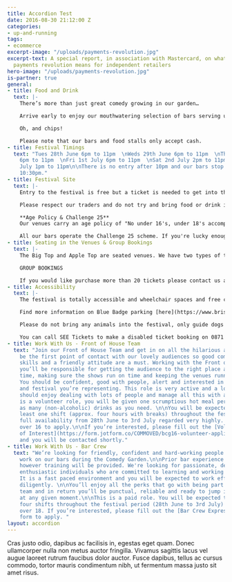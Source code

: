 ```yaml
---
title: Accordion Test
date: 2016-08-30 21:12:00 Z
categories:
- up-and-running
tags:
- ecommerce
excerpt-image: "/uploads/payments-revolution.jpg"
excerpt-text: A special report, in association with Mastercard, on what the digital
  payments revolution means for independent retailers
hero-image: "/uploads/payments-revolution.jpg"
is-partner: true
general:
- title: Food and Drink
  text: |-
    There’s more than just great comedy growing in our garden…

    Arrive early to enjoy our mouthwatering selection of bars serving up the usual tipples and more. And don’t miss our gourmet food stalls ready to tempt you with wood fired pizza, Bristol-born sausages, slow cooked duck wraps and lots more besides to suit every meaty, veggie and vegan palate.

    Oh, and chips!

    Please note that our bars and food stalls only accept cash.
- title: Festival Timings
  text: "Tues 28th June 6pm to 11pm  \nWeds 29th June 6pm to 11pm  \nThurs 30th June
    6pm to 11pm  \nFri 1st July 6pm to 11pm  \nSat 2nd July 2pm to 11pm  \nSun 3rd
    July 1pm to 11pm\n\nThere is no entry after 10pm and our bars stop serving at
    10:30pm."
- title: Festival Site
  text: |-
    Entry to the festival is free but a ticket is needed to get into the shows taking place in the venues. Tickets can be purchased in advance online or at the on site Box Office on the evening of the show if there is availability.

    Please respect our traders and do not try and bring food or drink into the festival.

    **Age Policy & Challenge 25**
    Our venues carry an age policy of "No under 16's, under 18's accompanied by an adult" - apologies to all you younger comedy fans out there.

    All our bars operate the Challenge 25 scheme. If you're lucky enough to look under 25, please bring ID!
- title: Seating in the Venues & Group Bookings
  text: |-
    The Big Top and Apple Top are seated venues. We have two types of tickets in the Big Top - Front Stalls and Rear Stalls. The Front Stalls are allocated and positioned closest to the stage and therefore the action. All Big Top Rear Stall tickets and Apple Top tickets are sold as unreserved which means you can choose where you sit when you arrive.

    GROUP BOOKINGS

    If you would like purchase more than 20 tickets please contact us and we will help you with the necessary arrangements.
- title: Accessibility
  text: |-
    The festival is totally accessible and wheelchair spaces and free carer tickets are available through our online ticketing partner. Please contact us ahead of the festival if you have any special requirements and we’ll do our best to accommodate you. While the festival is in full swing our Front of House team will be on hand to assist you in anyway they can.

    Find more information on Blue Badge parking [here](https://www.bristol.gov.uk/parking/where-you-can-park)

    Please do not bring any animals into the festival, only guide dogs are permitted.

    You can call SEE Tickets to make a disabled ticket booking on 0871 220 0260 or 0115 896 0030, these bookings can also be made online.
- title: Work With Us - Front of House Team
  text: "Join our Front of House Team and get in on all the hilarious action. You’ll
    be the first point of contact with our lovely audiences so good communication
    skills and a friendly attitude are a must. Working with the Front of House Manager
    you’ll be responsible for getting the audience to the right place at the right
    time, making sure the shows run on time and keeping the venues running smoothly.
    You should be confident, good with people, alert and interested in the programme
    and festival you’re representing. This role is very active and a lot of fun, you
    should enjoy dealing with lots of people and manage all this with a level head.\n\nThis
    is a volunteer role, you will be given one scrumptious hot meal per shift and
    as many (non-alcoholic) drinks as you need. \n\nYou will be expected to work at
    least one shift (approx. four hours with breaks) throughout the festival, with
    full availability from 28th June to 3rd July regarded very highly. You must be
    over 16 to apply.\n\nIf you’re interested, please fill out the [Volunteer Expression
    of Interest](https://form.jotform.co/COMMOVED/bcg16-volunteer-application) form
    and you will be contacted shortly."
- title: Work With Us - Bar Crew
  text: "We’re looking for friendly, confident and hard-working people to come and
    work on our bars during the Comedy Garden.\n\nPrior bar experience is preferred,
    however training will be provided. We're looking for passionate, dedicated and
    enthusiastic individuals who are committed to learning and working in a team.
    It is a fast paced environment and you will be expected to work efficiently and
    diligently. \n\nYou’ll enjoy all the perks that go with being part of the BCG
    team and in return you’ll be punctual, reliable and ready to jump into action
    at any given moment.\n\nThis is a paid role. You will be expected to work at least
    four shifts throughout the festival period (28th June to 3rd July) You must be
    over 18. If you’re interested, please fill out the [Bar Crew Expression of Interest](https://form.jotform.co/COMMOVED/bcg16-barcrew-eoi)
    form to apply. "
layout: accordion
---
```


Cras justo odio, dapibus ac facilisis in, egestas eget quam. Donec ullamcorper nulla non metus auctor fringilla. Vivamus sagittis lacus vel augue laoreet rutrum faucibus dolor auctor. Fusce dapibus, tellus ac cursus commodo, tortor mauris condimentum nibh, ut fermentum massa justo sit amet risus.